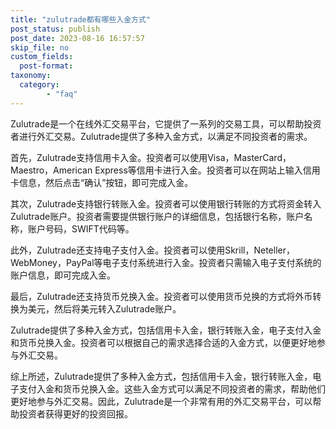 ```yaml
---
title: "zulutrade都有哪些入金方式"
post_status: publish
post_date: 2023-08-16 16:57:57
skip_file: no
custom_fields: 
  post-format: 
taxonomy:
  category:
        - "faq"
---
```


Zulutrade是一个在线外汇交易平台，它提供了一系列的交易工具，可以帮助投资者进行外汇交易。Zulutrade提供了多种入金方式，以满足不同投资者的需求。

首先，Zulutrade支持信用卡入金。投资者可以使用Visa，MasterCard，Maestro，American Express等信用卡进行入金。投资者可以在网站上输入信用卡信息，然后点击“确认”按钮，即可完成入金。

其次，Zulutrade支持银行转账入金。投资者可以使用银行转账的方式将资金转入Zulutrade账户。投资者需要提供银行账户的详细信息，包括银行名称，账户名称，账户号码，SWIFT代码等。

此外，Zulutrade还支持电子支付入金。投资者可以使用Skrill，Neteller，WebMoney，PayPal等电子支付系统进行入金。投资者只需输入电子支付系统的账户信息，即可完成入金。

最后，Zulutrade还支持货币兑换入金。投资者可以使用货币兑换的方式将外币转换为美元，然后将美元转入Zulutrade账户。

Zulutrade提供了多种入金方式，包括信用卡入金，银行转账入金，电子支付入金和货币兑换入金。投资者可以根据自己的需求选择合适的入金方式，以便更好地参与外汇交易。

综上所述，Zulutrade提供了多种入金方式，包括信用卡入金，银行转账入金，电子支付入金和货币兑换入金。这些入金方式可以满足不同投资者的需求，帮助他们更好地参与外汇交易。因此，Zulutrade是一个非常有用的外汇交易平台，可以帮助投资者获得更好的投资回报。
